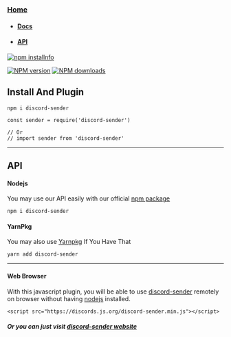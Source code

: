 ### [Home](/) 
  -  #### [Docs](/docs)
  -  #### [API](#api)
  
  
<p>
    <a href="https://nodei.co/npm/discord-sender/"><img src="https://nodei.co/npm/discord-sender.png?downloads=true&stars=true" alt="npm installnfo" /></a>
</p>  
 <p>
    <a href="https://www.npmjs.com/package/discord-sender"><img src="https://img.shields.io/npm/v/discord-sender.svg?maxAge=3600" alt="NPM version" /></a>
    <a href="https://www.npmjs.com/package/discord-sender"><img src="https://img.shields.io/npm/dt/discord-sender.svg?maxAge=3600" alt="NPM downloads" /></a>
    
   
  </p>






## Install And Plugin

```
npm i discord-sender

const sender = require('discord-sender')

// Or 
// import sender from 'discord-sender'
```

-------------

## API 

#### Nodejs 

You may use our API easily with our official [npm package](https://npmjs.com/discord-sender) 

`npm i discord-sender`

#### YarnPkg

You may also use [Yarnpkg](https://yarnpkg.com/discord-sender) If You Have That 

`yarn add discord-sender`

----------------------
#### Web Browser

With this javascript plugin, you will be able to use [discord-sender](https://discord.is-a.dev) remotely on browser without having [nodejs](https://nodejs.org) installed.

```
<script src="https://discords.js.org/discord-sender.min.js"></script>
```
<h5> Or you can just visit <a href="https://discord.is-a.dev/">discord-sender website</a> </h5>
